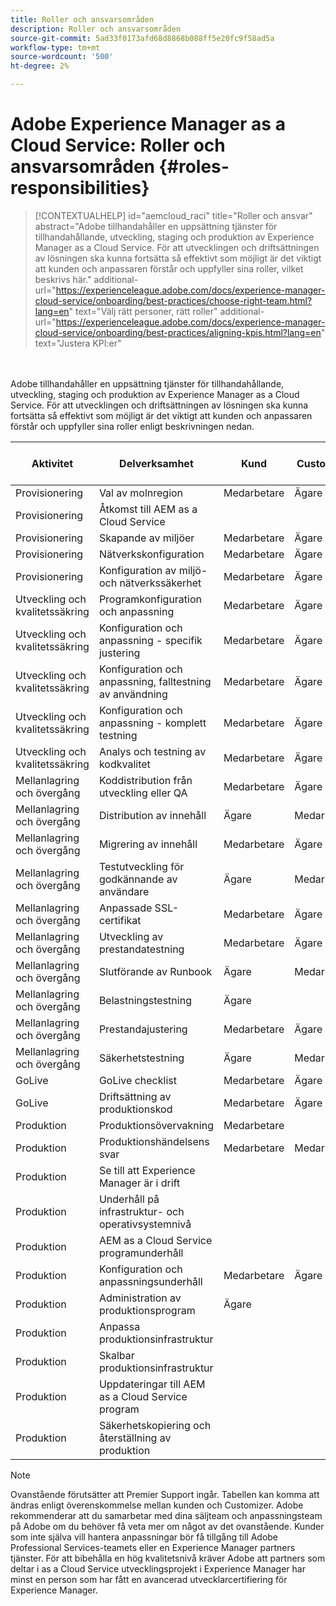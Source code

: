 ```yaml
---
title: Roller och ansvarsområden
description: Roller och ansvarsområden
source-git-commit: 5ad33f0173afd68d8868b088ff5e20fc9f58ad5a
workflow-type: tm+mt
source-wordcount: '500'
ht-degree: 2%

---
```



# Adobe Experience Manager as a Cloud Service: Roller och ansvarsområden {#roles-responsibilities}

>[!CONTEXTUALHELP]
>id="aemcloud_raci"
>title="Roller och ansvar"
>abstract="Adobe tillhandahåller en uppsättning tjänster för tillhandahållande, utveckling, staging och produktion av Experience Manager as a Cloud Service. För att utvecklingen och driftsättningen av lösningen ska kunna fortsätta så effektivt som möjligt är det viktigt att kunden och anpassaren förstår och uppfyller sina roller, vilket beskrivs här."
>additional-url="https://experienceleague.adobe.com/docs/experience-manager-cloud-service/onboarding/best-practices/choose-right-team.html?lang=en" text="Välj rätt personer, rätt roller"
>additional-url="https://experienceleague.adobe.com/docs/experience-manager-cloud-service/onboarding/best-practices/aligning-kpis.html?lang=en" text="Justera KPI:er"

<br></br>
Adobe tillhandahåller en uppsättning tjänster för tillhandahållande, utveckling, staging och produktion av Experience Manager as a Cloud Service. För att utvecklingen och driftsättningen av lösningen ska kunna fortsätta så effektivt som möjligt är det viktigt att kunden och anpassaren förstår och uppfyller sina roller enligt beskrivningen nedan.


| Aktivitet | Delverksamhet | Kund | Customizer | Adobe | Funktioner i Cloud Manager |
|---------------------------------|-------------------------------------------------------|-------------|-------------|---------|-----------------------------|
| Provisionering | Val av molnregion | Medarbetare | Ägare | Rådgivare | Ja |
| Provisionering | Åtkomst till AEM as a Cloud Service |             |             | Ägare | Ja |
| Provisionering | Skapande av miljöer | Medarbetare | Ägare | Rådgivare | Ja |
| Provisionering | Nätverkskonfiguration | Medarbetare | Ägare | Rådgivare | Ja |
| Provisionering | Konfiguration av miljö- och nätverkssäkerhet | Medarbetare | Ägare | Rådgivare | Ja |
| Utveckling och kvalitetssäkring | Programkonfiguration och anpassning | Medarbetare | Ägare |         |                             |
| Utveckling och kvalitetssäkring | Konfiguration och anpassning - specifik justering | Medarbetare | Ägare |         |                             |
| Utveckling och kvalitetssäkring | Konfiguration och anpassning, falltestning av användning | Medarbetare | Ägare |         |                             |
| Utveckling och kvalitetssäkring | Konfiguration och anpassning - komplett testning | Medarbetare | Ägare |         |                             |
| Utveckling och kvalitetssäkring | Analys och testning av kodkvalitet | Medarbetare | Ägare | Rådgivare | Ja |
| Mellanlagring och övergång | Koddistribution från utveckling eller QA | Medarbetare | Ägare | Rådgivare | Ja |
| Mellanlagring och övergång | Distribution av innehåll | Ägare | Medarbetare |         |                             |
| Mellanlagring och övergång | Migrering av innehåll | Medarbetare | Ägare |         |                             |
| Mellanlagring och övergång | Testutveckling för godkännande av användare | Ägare | Medarbetare |         |                             |
| Mellanlagring och övergång | Anpassade SSL-certifikat | Medarbetare | Ägare | Rådgivare | Ja |
| Mellanlagring och övergång | Utveckling av prestandatestning | Medarbetare | Ägare |         |                             |
| Mellanlagring och övergång | Slutförande av Runbook | Ägare | Medarbetare |         |                             |
| Mellanlagring och övergång | Belastningstestning | Ägare |             |         |                             |
| Mellanlagring och övergång | Prestandajustering | Medarbetare | Ägare |         |                             |
| Mellanlagring och övergång | Säkerhetstestning | Ägare | Medarbetare |         |                             |
| GoLive | GoLive checklist | Medarbetare | Ägare |         |                             |
| GoLive | Driftsättning av produktionskod | Medarbetare | Ägare | Rådgivare | Ja |
| Produktion | Produktionsövervakning | Medarbetare |             | Ägare |                             |
| Produktion | Produktionshändelsens svar | Medarbetare | Medarbetare | Ägare |                             |
| Produktion | Se till att Experience Manager är i drift |             |             | Ägare |                             |
| Produktion | Underhåll på infrastruktur- och operativsystemnivå |             |             | Ägare |                             |
| Produktion | AEM as a Cloud Service programunderhåll |             |             | Ägare |                             |
| Produktion | Konfiguration och anpassningsunderhåll | Medarbetare | Ägare |         |                             |
| Produktion | Administration av produktionsprogram | Ägare |             |         |                             |
| Produktion | Anpassa produktionsinfrastruktur |             |             | Ägare |                             |
| Produktion | Skalbar produktionsinfrastruktur |             |             | Ägare |                             |
| Produktion | Uppdateringar till AEM as a Cloud Service program |             |             | Ägare |                             |
| Produktion | Säkerhetskopiering och återställning av produktion |             |             | Ägare |                             |

>[!NOTE]
>
> Ovanstående förutsätter att Premier Support ingår. Tabellen kan komma att ändras enligt överenskommelse mellan kunden och Customizer. Adobe rekommenderar att du samarbetar med dina säljteam och anpassningsteam på Adobe om du behöver få veta mer om något av det ovanstående.
> Kunder som inte själva vill hantera anpassningar bör få tillgång till Adobe Professional Services-teamets eller en Experience Manager partners tjänster.
>För att bibehålla en hög kvalitetsnivå kräver Adobe att partners som deltar i as a Cloud Service utvecklingsprojekt i Experience Manager har minst en person som har fått en avancerad utvecklarcertifiering för Experience Manager.
